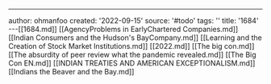 ---
author: ohmanfoo
created: '2022-09-15'
source: '#todo'
tags: ''
title: '1684'
---[[1684.md]]
[[AgencyProblems in EarlyChartered Companies.md]]
[[Indian Consumers and the Hudson's BayCompany.md]]
[[Learning and the Creation of Stock Market Institutions.md]]
[[2022.md]]
[[The big con.md]]
[[The absurdity of peer review what the pandemic revealed.md]]
[[The Big Con EN.md]]
[[INDIAN TREATIES AND AMERICAN EXCEPTIONALISM.md]]
[[Indians the Beaver and the Bay.md]]
